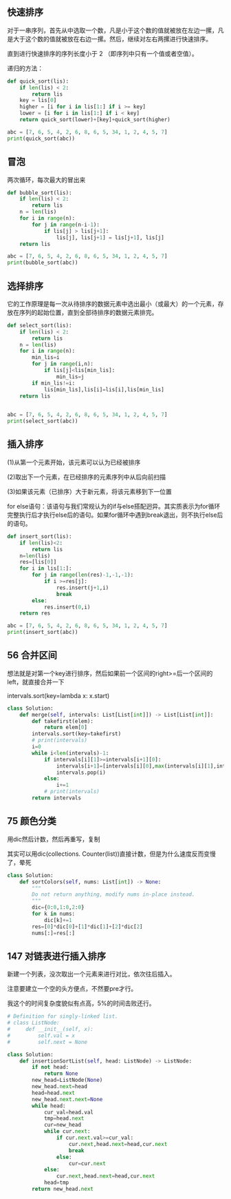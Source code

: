 ## 快速排序

对于一串序列，首先从中选取一个数，凡是小于这个数的值就被放在左边一摞，凡是大于这个数的值就被放在右边一摞。然后，继续对左右两摞进行快速排序。

直到进行快速排序的序列长度小于 2 （即序列中只有一个值或者空值）。

递归的方法：

``` python
def quick_sort(lis):
    if len(lis) < 2:
        return lis
    key = lis[0]
    higher = [i for i in lis[1:] if i >= key]
    lower = [i for i in lis[1:] if i < key]
    return quick_sort(lower)+[key]+quick_sort(higher)

abc = [7, 6, 5, 4, 2, 6, 8, 6, 5, 34, 1, 2, 4, 5, 7]
print(quick_sort(abc))
```

## 冒泡

两次循环，每次最大的冒出来

``` python
def bubble_sort(lis):
    if len(lis) < 2:
        return lis
    n = len(lis)
    for i in range(n):
        for j in range(n-i-1):
            if lis[j] > lis[j+1]:
                lis[j], lis[j+1] = lis[j+1], lis[j]
    return lis

abc = [7, 6, 5, 4, 2, 6, 8, 6, 5, 34, 1, 2, 4, 5, 7]
print(bubble_sort(abc))
```

## 选择排序

它的工作原理是每一次从待排序的数据元素中选出最小（或最大）的一个元素，存放在序列的起始位置，直到全部待排序的数据元素排完。

``` python
def select_sort(lis):
    if len(lis) < 2:
        return lis
    n = len(lis)
    for i in range(n):
        min_lis=i
        for j in range(i,n):
            if lis[j]<lis[min_lis]:
                min_lis=j
        if min_lis!=i:
            lis[min_lis],lis[i]=lis[i],lis[min_lis]
    return lis
            

abc = [7, 6, 5, 4, 2, 6, 8, 6, 5, 34, 1, 2, 4, 5, 7]
print(select_sort(abc))
```

## 插入排序

(1)从第一个元素开始，该元素可以认为已经被排序

(2)取出下一个元素，在已经排序的元素序列中从后向前扫描

(3)如果该元素（已排序）大于新元素，将该元素移到下一位置

for else语句：该语句与我们常规认为的if与else搭配迥异。其实质表示为for循环完整执行后才执行else后的语句。如果for循环中遇到break退出，则不执行else后的语句。

``` python
def insert_sort(lis):
    if len(lis)<2:
        return lis
    n=len(lis)
    res=[lis[0]]
    for i in lis[1:]:
        for j in range(len(res)-1,-1,-1):
            if i >=res[j]:
                res.insert(j+1,i)
                break
        else:
            res.insert(0,i)
    return res

abc = [7, 6, 5, 4, 2, 6, 8, 6, 5, 34, 1, 2, 4, 5, 7]
print(insert_sort(abc))
```

## 56 合并区间

想法就是对第一个key进行排序，然后如果前一个区间的right>=后一个区间的left，就直接合并一下

intervals.sort(key=lambda x: x.start)

``` python
class Solution:
    def merge(self, intervals: List[List[int]]) -> List[List[int]]:
        def takefirst(elem):
            return elem[0]
        intervals.sort(key=takefirst)
        # print(intervals)
        i=0
        while i<len(intervals)-1:
            if intervals[i][1]>=intervals[i+1][0]:
                intervals[i+1]=[intervals[i][0],max(intervals[i][1],intervals[i+1][1])]
                intervals.pop(i)
            else:
                i+=1
            # print(intervals)
        return intervals
```

## 75 颜色分类

用dic然后计数，然后再重写，复制

其实可以用dic(collections. Counter(list))直接计数，但是为什么速度反而变慢了，晕死

``` python
class Solution:
    def sortColors(self, nums: List[int]) -> None:
        """
        Do not return anything, modify nums in-place instead.
        """
        dic={0:0,1:0,2:0}
        for k in nums:
            dic[k]+=1
        res=[0]*dic[0]+[1]*dic[1]+[2]*dic[2]
        nums[:]=res[:]
```

## 147 对链表进行插入排序

新建一个列表，没次取出一个元素来进行对比，依次往后插入。

注意要建立一个空的头方便点，不然要pre才行。

我这个的时间复杂度貌似有点高，5%的时间击败还行。

``` python
# Definition for singly-linked list.
# class ListNode:
#     def __init__(self, x):
#         self.val = x
#         self.next = None

class Solution:
    def insertionSortList(self, head: ListNode) -> ListNode:
        if not head:
            return None
        new_head=ListNode(None)
        new_head.next=head
        head=head.next
        new_head.next.next=None
        while head:
            cur_val=head.val
            tmp=head.next
            cur=new_head
            while cur.next:
                if cur.next.val>=cur_val:
                    cur.next,head.next=head,cur.next
                    break
                else:
                    cur=cur.next
            else:
                cur.next,head.next=head,cur.next
            head=tmp
        return new_head.next
```

